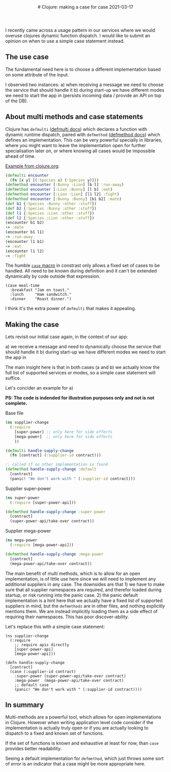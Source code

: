 <header>
# Clojure: making a case for case
<time class="article-date" date="2021-03-17">2021-03-17</time>
</header>

I recently came across a usage pattern in our services where we would overuse
clojures dynamic function dispatch. I would like to submit an
opinion on when to use a simple case statement instead.

## The use case

The fundamental need here is to choose a different implementation based on some
attribute of the input.

I observed two instances: a) when receiving a message we need to choose
the service that should handle it b) during start-up we have different modes we
need to start the app in (persists incoming data / provide an API on top of the
DB).


## About multi methods and case statements

Clojure has `defmulti` ([defmulti docs](https://clojuredocs.org/clojure.core/defmulti))
which declares a function with dynamic runtime dispatch, paired with `defmethod`
([defmethod docs](https://clojuredocs.org/clojure.core/defmethod)) which defines
an implementation.
This can be very powerful specially in libraries, where you might want to leave
the implementation open for further specialisation later on, or where knowing
all cases would be impossible ahead of time.

[Example from clojure.org](https://clojure.org/about/runtime_polymorphism):

```clojure
(defmulti encounter
  (fn [x y] [(:Species x) (:Species y)]))
(defmethod encounter [:Bunny :Lion] [b l] :run-away)
(defmethod encounter [:Lion :Bunny] [l b] :eat)
(defmethod encounter [:Lion :Lion] [l1 l2] :fight)
(defmethod encounter [:Bunny :Bunny] [b1 b2] :mate)
(def b1 {:Species :Bunny :other :stuff})
(def b2 {:Species :Bunny :other :stuff})
(def l1 {:Species :Lion :other :stuff})
(def l2 {:Species :Lion :other :stuff})
(encounter b1 b2)
-> :mate
(encounter b1 l1)
-> :run-away
(encounter l1 b1)
-> :eat
(encounter l1 l2)
-> :fight
```

The humble [`case` macro](https://clojuredocs.org/clojure.core/case) in constrast only allows a fixed set of cases to be
handled. All need to be known during definition and it can't be extended
dynamically by code outside that expression.

```
(case meal-time
  :breakfast "Jam on toast."
  :lunch     "Ham sandwitch."
  :dinner    "Roast dinner.")
```

I think it's the extra power of `defmulti` that makes it appealing.

## Making the case

Lets revisit our initial case again, in the context of our app:

a) we receive a message and need to dynamically choose the service that should handle it
b) during start-up we have different modes we need to start the app in

The main insight here is that in both cases (a and b) we actually know the full list of
supported services or modes, so a simple case statement will suffice. 

Let's concider an example for a)

**PS: The code is indended for illustration purposes only and not is not complete.**

Base file
```clojure
(ns supplier-change
  (:require
    [super-power] ;; only here for side effects
    [mega-power]  ;; only here for side effects
    ))

(defmulti handle-supply-change
  (fn [contract] (:supplier-id contract)))

;; called if no other implementation is found
(defmethod handle-supply-change :default
  [contract]
  (panic! "We don't work with " (:supplier-id contract))) 
```

Supplier super-power
```clojure
(ns super-power
  (:require [super-power-api]))

(defmethod handle-supply-change :super-power
  [contract]
  (super-power-api/take-over contract))
```

Supplier mega-power
```clojure
(ns mega-power
  (:require [mega-power-api]))

(defmethod handle-supply-change :mega-power
  [contract]
  (mega-power-api/take-over contract))
```

The main benefit of multi methods, which is to allow for an open implementation,
is of little use here since we will need to implement any additional suppliers in any
case.
The downsides are that 1) we have to make sure that all supplier namespaces
are required, and therefor loaded during startup, or risk running into the panic
case.
2) the panic default implementation is a hint here that we actually have a fixed
list of supported suppliers in mind, but the `defmethods` are in other files,
and nothing explicitly mentions them. We are instead implicitly loading them as
a side effect of requiring their namespaces. This has poor discover-ability.

Let's replace this with a simple case statement:

```
(ns supplier-change
  (:require
    ;; require apis directly
    [super-power-api]
    [mega-power-api]))

(defn handle-supply-change
  [contract]
  (case (:supplier-id contract)
    :super-power (super-power-api/take-over contract)
    :mega-power  (mega-power-api/take-over contract)
    ;; default case
    (panic! "We don't work with " (:supplier-id contract))))
```

## In summary

Multi-methods are a powerful tool, which allows for open implementations in
Clojure.
However when writing application level code consider if the implementation is
actually truly open or if you are actually looking to dispatch to a fixed and
known set of functions.

If the set of functions is known and exhaustive at least for now, than `case`
provides better readability.

Seeing a default implementation for `defmethod`, which just throws some sort of
error is an indicator that a case might be more appropriate here.
